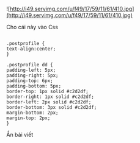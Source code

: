 ![http://i49.servimg.com/u/f49/17/59/11/61/410.jpg](http://i49.servimg.com/u/f49/17/59/11/61/410.jpg)

Cho cái này vào Css

```

.postprofile {
text-align:center;
}

.postprofile dd {
padding-left: 5px;
padding-right: 5px;
padding-top: 6px;
padding-bottom: 5px;
border-top: 1px solid #c2d2df;
border-right: 1px solid #c2d2df;
border-left: 2px solid #c2d2df;
border-bottom: 3px solid #c2d2df;
margin-bottom: 2px;
margin-top: 2px;
}
```


Ẩn bài viết
